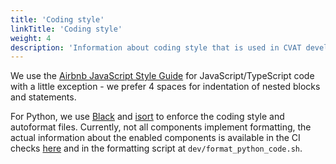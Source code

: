 ```yaml
---
title: 'Coding style'
linkTitle: 'Coding style'
weight: 4
description: 'Information about coding style that is used in CVAT development.'
---
```


We use the [Airbnb JavaScript Style Guide](https://github.com/airbnb/javascript)
for JavaScript/TypeScript code with a little exception - we prefer 4 spaces
for indentation of nested blocks and statements.

For Python, we use [Black](https://github.com/psf/black) and
[isort](https://pycqa.github.io/isort/) to enforce the coding style and autoformat files.
Currently, not all components implement formatting, the actual information about the enabled
components is available in the CI checks [here](https://github.com/cvat-ai/cvat/tree/develop/.github/workflows)
and in the formatting script at `dev/format_python_code.sh`.
